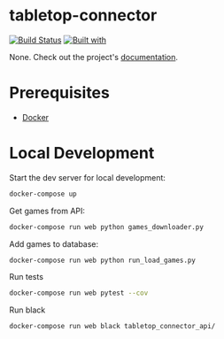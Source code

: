 # tabletop-connector

[![Build Status](https://travis-ci.org/mborysiak-sp/tabletop-connector.svg?branch=main)](https://travis-ci.org/mborysiak-sp/tabletop-connector)
[![Built with](https://img.shields.io/badge/Built_with-Cookiecutter_Django_Rest-F7B633.svg)](https://github.com/agconti/cookiecutter-django-rest)

None. Check out the project's [documentation](http://mborysiak-sp.github.io/tabletop-connector/).

# Prerequisites

- [Docker](https://docs.docker.com/docker-for-mac/install/)  

# Local Development

Start the dev server for local development:
```bash
docker-compose up
```
Get games from API:
```bash
docker-compose run web python games_downloader.py
```
Add games to database:
```bash
docker-compose run web python run_load_games.py
```
Run tests
```bash
docker-compose run web pytest --cov
```
Run black
```bash
docker-compose run web black tabletop_connector_api/
```
